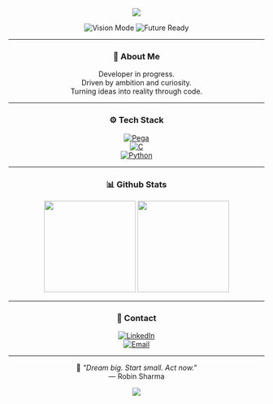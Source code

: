 <p align="center">
  <img src="https://capsule-render.vercel.app/api?type=waving&color=8a2be2&height=180&section=header&text=Hey!%20I'm%20Hugo&fontSize=30&fontColor=ffffff" />
</p>

<div align="center">

![Vision Mode](https://img.shields.io/badge/Vision-Focused-8a2be2?style=for-the-badge&logo=airplayaudio&logoColor=white)
![Future Ready](https://img.shields.io/badge/Future-Loading...-8a2be2?style=for-the-badge&logo=fastapi&logoColor=white)

---

### 🔭 About Me

Developer in progress.  
Driven by ambition and curiosity.  
Turning ideas into reality through code.

---

### ⚙️ Tech Stack

[![Pega](https://img.shields.io/badge/Pega-2D0083?style=for-the-badge&logo=pegasystems&logoColor=white)]()  
[![C](https://img.shields.io/badge/C-8a2be2?style=for-the-badge&logo=c&logoColor=white)]()  
[![Python](https://img.shields.io/badge/Python-8a2be2?style=for-the-badge&logo=python&logoColor=white)]()

---

### 📊 Github Stats

<img height="180em" src="https://github-readme-stats.vercel.app/api?username=hugoaugusto223&show_icons=true&theme=tokyonight&hide_border=true" />
<img height="180em" src="https://github-readme-stats.vercel.app/api/top-langs/?username=hugoaugusto223&layout=compact&theme=tokyonight&hide_border=true" />

---

### 📡 Contact

[![LinkedIn](https://img.shields.io/badge/LinkedIn-8a2be2?style=for-the-badge&logo=linkedin&logoColor=white)](https://www.linkedin.com/in/hugo-augusto-87a68a304/)  
[![Email](https://img.shields.io/badge/Gmail-8a2be2?style=for-the-badge&logo=gmail&logoColor=white)](mailto:augustohugo291@gmail.com)

---

🧠 *"Dream big. Start small. Act now."*  
— Robin Sharma

</div>

<p align="center">
  <img src="https://capsule-render.vercel.app/api?type=waving&color=8a2be2&height=120&section=footer" />
</p>
